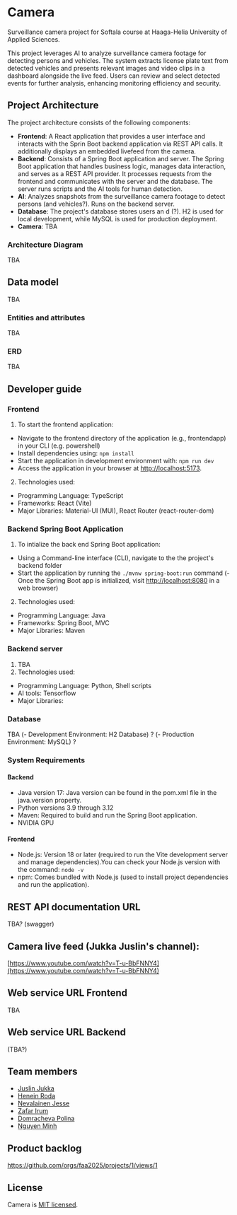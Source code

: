 # Camera

Surveillance camera project for Softala course at Haaga-Helia University of Applied Sciences.

This project leverages AI to analyze surveillance camera footage for detecting persons and vehicles. The system extracts license plate text from detected vehicles and presents relevant images and video clips in a dashboard alongside the live feed. Users can review and select detected events for further analysis, enhancing monitoring efficiency and security.

## Project Architecture

The project architecture consists of the following components:

- **Frontend**: A React application that provides a user interface and interacts with the Sprin Boot backend application via REST API calls. It additionally displays an embedded livefeed from the camera.
- **Backend**: Consists of a Spring Boot application and server.   The Spring Boot application that handles business logic, manages data interaction, and serves as a REST API provider. It processes requests from the frontend and communicates with the server and the database. The server runs scripts and the AI tools for human detection.   
- **AI**: Analyzes snapshots from the surveillance camera footage to detect persons (and vehicles?). Runs on the backend server. 
- **Database**: The project's database stores users an d (?). H2 is used for local development, while MySQL is used for production deployment.  
- **Camera**: TBA

### Architecture Diagram

TBA

## Data model

TBA

### Entities and attributes
TBA
### ERD
TBA

## Developer guide

### Frontend

1. To start the frontend application:

- Navigate to the frontend directory of the application (e.g., frontendapp) in your CLI (e.g. powershell)
- Install dependencies using: `npm install`
- Start the application in development environment with: `npm run dev`
- Access the application in your browser at <http://localhost:5173>.

2. Technologies used:

- Programming Language: TypeScript
- Frameworks: React (Vite)
- Major Libraries: Material-UI (MUI), React Router (react-router-dom)

### Backend Spring Boot Application

1. To intialize the back end Spring Boot application:

- Using a Command-line interface (CLI), navigate to the the project's backend folder
- Start the application by running the `./mvnw spring-boot:run` command
(- Once the Spring Boot app is initialized, visit <http://localhost:8080> in a web browser)

2. Technologies used:

- Programming Language: Java
- Frameworks: Spring Boot, MVC 
- Major Libraries: Maven

### Backend server
1. TBA
2. Technologies used:
- Programming Language: Python, Shell scripts
- AI tools: Tensorflow
- Major Libraries:

### Database
TBA
(- Development Environment: H2 Database) ?
(- Production Environment: MySQL) ?

### System Requirements

#### Backend

- Java version 17: Java version can be found in the pom.xml file in the java.version property.
- Python versions 3.9 through 3.12
- Maven: Required to build and run the Spring Boot application.
- NVIDIA GPU 

#### Frontend

- Node.js: Version 18 or later (required to run the Vite development server and manage dependencies).You can check your Node.js version with the command: `node -v`
- npm: Comes bundled with Node.js (used to install project dependencies and run the application).

## REST API documentation URL
TBA? (swagger) 


## Camera live feed (Jukka Juslin's channel):

[https://www.youtube.com/watch?v=T-u-BbFNNY4](https://www.youtube.com/watch?v=T-u-BbFNNY4)

## Web service URL Frontend
TBA

## Web service URL Backend
(TBA?)


## Team members

- [Juslin Jukka](https://github.com/jusju)
- [Henein Roda](https://github.com/hxrda)
- [Nevalainen Jesse](https://github.com/Suppiluliumas)
- [Zafar Irum](https://github.com/zafarirum87)
- [Domracheva Polina](https://github.com/PolinaD31)
- [Nguyen Minh](https://github.com/NguyenMinh03)

## Product backlog

https://github.com/orgs/faa2025/projects/1/views/1 


## License

Camera is [MIT licensed](./LICENSE).
